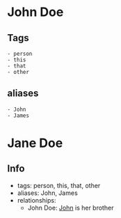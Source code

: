 # John Doe
## Tags
    - person
    - this
    - that
    - other
## aliases
    - John
    - James

# Jane Doe
## Info
- tags: person, this, that, other
- aliases: John, James
- relationships:
    - John Doe: [John](#John-Doe) is her brother
